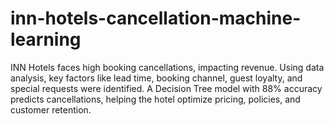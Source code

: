 # inn-hotels-cancellation-machine-learning
INN Hotels faces high booking cancellations, impacting revenue. Using data analysis, key factors like lead time, booking channel, guest loyalty, and special requests were identified. A Decision Tree model with 88% accuracy predicts cancellations, helping the hotel optimize pricing, policies, and customer retention.
